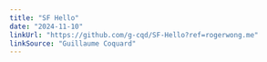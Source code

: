 ```yaml
---
title: "SF Hello"
date: "2024-11-10"
linkUrl: "https://github.com/g-cqd/SF-Hello?ref=rogerwong.me"
linkSource: "Guillaume Coquard"
---
```

